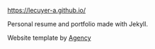 https://lecuyer-a.github.io/

Personal resume and portfolio made with Jekyll.

Website template by [Agency](https://startbootstrap.com/themes/agency/)
